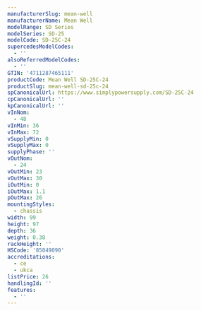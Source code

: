 ```yaml
---
manufacturerSlug: mean-well
manufacturerName: Mean Well
modelRange: SD Series
modelSeries: SD-25
modelCode: SD-25C-24
supercedesModelCodes:
  - ''
alsoReferredModelCodes:
  - ''
GTIN: '4711287465111'
productCode: Mean Well SD-25C-24
productSlug: mean-well-sd-25c-24
spCanonicalUrl: https://www.simplypowersupply.com/SD-25C-24
cpCanonicalUrl: ''
kpCanonicalUrl: ''
vInNom:
  - 48
vInMin: 36
vInMax: 72
vSupplyMin: 0
vSupplyMax: 0
supplyPhase: ''
vOutNom:
  - 24
vOutMin: 23
vOutMax: 30
iOutMin: 0
iOutMax: 1.1
pOutMax: 26
mountingStyles:
  - chassis
width: 99
height: 97
depth: 36
weight: 0.38
rackHeight: ''
HSCode: '85049090'
accreditations:
  - ce
  - ukca
listPrice: 26
handlingId: ''
features:
  - ''
---
```

